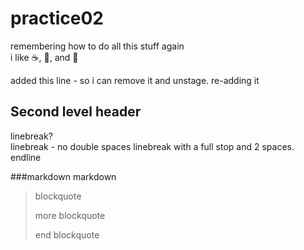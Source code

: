 practice02
==========

remembering how to do all this stuff again  
i like :coffee:, :pizza:, and :dancer:

added this line - so i can remove it and unstage.
re-adding it

Second level header
-------------------
linebreak?  
linebreak - no double spaces
linebreak with a full stop and 2 spaces.  
endline

###markdown markdown
>blockquote
>
>more blockquote
>
>end blockquote
